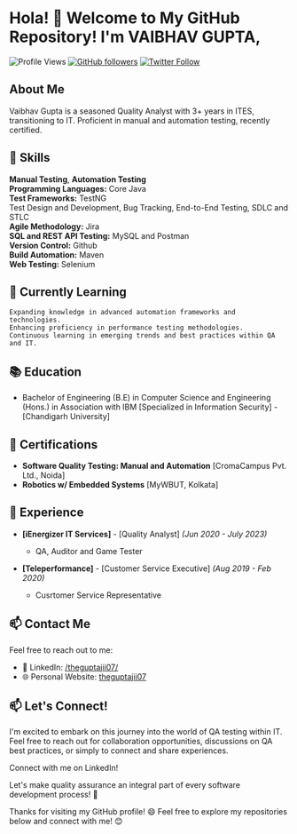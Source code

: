 <!---
theguptajii07/theguptajii07 is a ✨ special ✨ repository because its `README.md` (this file) appears on your GitHub profile.
You can click the Preview link to take a look at your changes.
--->

# Hola! 👋 Welcome to My GitHub Repository! I'm VAIBHAV GUPTA, 
![Profile Views](https://komarev.com/ghpvc/?username=yourusername&color=blueviolet)
[![GitHub followers](https://img.shields.io/github/followers/yourusername?label=Follow&style=social)](https://github.com/yourusername)
[![Twitter Follow](https://img.shields.io/twitter/follow/yourtwitterhandle?label=Follow&style=social)](https://twitter.com/yourtwitterhandle)

## About Me
Vaibhav Gupta is a seasoned Quality Analyst with 3+ years in ITES, transitioning to IT. Proficient in manual and automation testing, recently certified.

## 💼 Skills

**Manual Testing**, **Automation Testing**
<br>**Programming Languages:** Core Java
<br>**Test Frameworks:** TestNG
<br>Test Design and Development, Bug Tracking, End-to-End Testing, SDLC and STLC
<br>**Agile Methodology:** Jira
<br>**SQL and REST API Testing:** MySQL and Postman
<br>**Version Control:** Github
<br>**Build Automation:** Maven
<br>**Web Testing:** Selenium

## 🌱 Currently Learning 

    Expanding knowledge in advanced automation frameworks and technologies.
    Enhancing proficiency in performance testing methodologies.
    Continuous learning in emerging trends and best practices within QA and IT.


## 📚 Education
- Bachelor of Engineering (B.E) in Computer Science and Engineering (Hons.) in Association with IBM [Specialized in Information Security] - [Chandigarh University]

## 🌱 Certifications
- **Software Quality Testing: Manual and Automation** [CromaCampus Pvt. Ltd., Noida]
- **Robotics w/ Embedded Systems** [MyWBUT, Kolkata]

## 💼 Experience
- **[iEnergizer IT Services]** - [Quality Analyst] _(Jun 2020 - July 2023)_
  - QA, Auditor and Game Tester

- **[Teleperformance]** - [Customer Service Executive] _(Aug 2019 - Feb 2020)_
  - Cusrtomer Service Representative

## 📫 Contact Me

Feel free to reach out to me:

- 💼 LinkedIn: [/theguptajii07/](https://www.linkedin.com/in/theguptajii07/)
- 🌐 Personal Website: [theguptajii07](https://www.theguptajii07.com)

## 📫 Let's Connect!

I'm excited to embark on this journey into the world of QA testing within IT. Feel free to reach out for collaboration opportunities, discussions on QA best practices, or simply to connect and share experiences.

Connect with me on LinkedIn!

Let's make quality assurance an integral part of every software development process! 🌟

Thanks for visiting my GitHub profile! 😄
Feel free to explore my repositories below and connect with me! 😊



